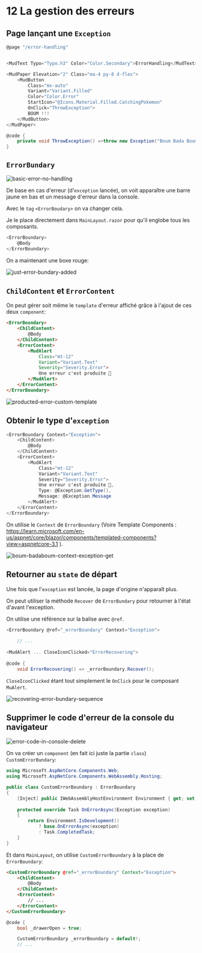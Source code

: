 # 12 La gestion des erreurs

## Page lançant une `Exception`

```cs
@page "/error-handling"


<MudText Typo="Typo.h3" Color="Color.Secondary">ErrorHandling</MudText>

<MudPaper Elevation="2" Class="ma-4 py-8 d-flex">
    <MudButton 
        Class="mx-auto"
        Variant="Variant.Filled" 
        Color="Color.Error" 
        StartIcon="@Icons.Material.Filled.CatchingPokemon"
        OnClick="ThrowException">
        BOUM !!!
    </MudButton>
</MudPaper>

@code {
    private void ThrowException() =>throw new Exception("Boum Bada Boum !!!");
}
```



## `ErrorBundary`

<img src="assets/basic-error-no-handling.png" alt="basic-error-no-handling" />

De base en cas d'erreur (d'`exception` lancée), on voit apparaître une barre jaune en bas et un message d'erreur dans la console.

Avec le `tag` `<ErrorBoudary>` on va changer cela.

Je le place directement dans `MainLayout.razor` pour qu'il englobe tous les composants.

```cs
<ErrorBoundary>
	@Body
</ErrorBoundary>
```

On a maintenant une boxe rouge:

<img src="assets/just-error-bundary-added.png" alt="just-error-bundary-added" />



## `ChildContent` et `ErrorContent`

On peut gérer soit même le `template` d'erreur affiché grâce à l'ajout de ces deux `component`:

```html
<ErrorBoundary>
    <ChildContent>
        @Body
    </ChildContent>
    <ErrorContent>
        <MudAlert
            Class="mt-12"
            Variant="Variant.Text"
            Severity="Severity.Error">
            Une erreur c'est produite 👻
        </MudAlert>
    </ErrorContent>
</ErrorBoundary>
```

<img src="assets/producted-error-custom-template.png" alt="producted-error-custom-template" />



## Obtenir le type d'`exception`

```cs
<ErrorBoundary Context="Exception">
    <ChildContent>
        @Body
    </ChildContent>
    <ErrorContent>
        <MudAlert
            Class="mt-12"
            Variant="Variant.Text"
            Severity="Severity.Error">
            Une erreur c'est produite 👻, 
            Type: @Exception.GetType(),
            Message: @Exception.Message
        </MudAlert>
    </ErrorContent>
</ErrorBoundary>
```

On utilise le `Context` de `ErrorBoundary` (Voire Template Components : https://learn.microsoft.com/en-us/aspnet/core/blazor/components/templated-components?view=aspnetcore-3.1 ).

<img src="assets/boum-badaboum-context-exception-get.png" alt="boum-badaboum-context-exception-get" />



## Retourner au `state` de départ

Une fois que l'`exception` est lancée, la page d'origine n'apparaît plus.

On peut utiliser la méthode `Recover` de `ErrorBundary` pour retourner à l'état d'avant l'exception.

On utilise une référence sur la balise avec `@ref`.

```cs
<ErrorBoundary @ref="_errorBoundary" Context="Exception">
    
    // ...
       
<MudAlert ... CloseIconClicked="ErrorRecovering">
    
@code {
    void ErrorRecovering() => _errorBoundary.Recover();
```

`CloseIconClicked` étant tout simplement le `OnClick` pour le composant `MuAlert`.

<img src="assets/recovering-error-bundary-sequence.png" alt="recovering-error-bundary-sequence" />



## Supprimer le code d'erreur de la console du navigateur

<img src="assets/error-code-in-console-delete.png" alt="error-code-in-console-delete" />

On va créer un `component` (en fait ici juste la partie `class`) `CustomErrorBundary`:

```cs
using Microsoft.AspNetCore.Components.Web;
using Microsoft.AspNetCore.Components.WebAssembly.Hosting;

public class CustomErrorBoundary : ErrorBoundary
{
    [Inject] public IWebAssemblyHostEnvironment Environment { get; set; }
    
    protected override Task OnErrorAsync(Exception exception)
    {
        return Environment.IsDevelopment() 
            ? base.OnErrorAsync(exception) 
            : Task.CompletedTask;
    }
}
```

Et dans `MainLayout`, on utilise `CustomErrorBoundary` à la place de `ErrorBoundary`:

```html
<CustomErrorBoundary @ref="_errorBoundary" Context="Exception">
    <ChildContent>
        @Body
    </ChildContent>
    <ErrorContent>
        // ...
    </ErrorContent>
</CustomErrorBoundary>
```

```cs
@code {
    bool _drawerOpen = true;

    CustomErrorBoundary _errorBoundary = default!;
    // ...
```













